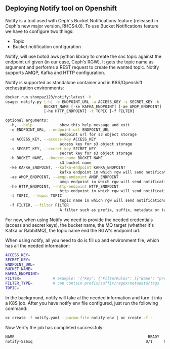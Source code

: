 ## Deploying Notify tool on Openshift 

Notify is a tool used with Ceph's Bucket Notifications feature (released in Ceph's new major version, RHCS4.0). To use Bucket 
Notifications feature we have to configure two things: 
* Topic 
* Bucket notification configuration 

Notify, will use boto3 aws python library to create the sns topic against the endpoint url given (in our case, Ceph's RGW). It 
gets the topic name as argument and performs a REST request to create the wanted topic. Notify supports AMQP, Kafka
and HTTP configuration.

Notify is supported as standalone container and in K8S/Openshift orchestration environments: 

```bash 
docker run shonpaz123/notify:latest -h
usage: notify.py [-h] -e ENDPOINT_URL -a ACCESS_KEY -s SECRET_KEY -b
                 BUCKET_NAME [-ke KAFKA_ENDPOINT] [-ae AMQP_ENDPOINT]
                 [-he HTTP_ENDPOINT] -t TOPIC [-f FILTER]

optional arguments:
  -h, --help            show this help message and exit
  -e ENDPOINT_URL, --endpoint-url ENDPOINT_URL
                        endpoint url for s3 object storage
  -a ACCESS_KEY, --access-key ACCESS_KEY
                        access key for s3 object storage
  -s SECRET_KEY, --secret-key SECRET_KEY
                        secret key for s3 object storage
  -b BUCKET_NAME, --bucket-name BUCKET_NAME
                        s3 bucket name
  -ke KAFKA_ENDPOINT, --kafka-endpoint KAFKA_ENDPOINT
                        kafka endpoint in which rgw will send notifications to
  -ae AMQP_ENDPOINT, --amqp-endpoint AMQP_ENDPOINT
                        amqp endpoint in which rgw will send notifications to
  -he HTTP_ENDPOINT, --http-endpoint HTTP_ENDPOINT
                        http endpoint in which rgw will send notifications to
  -t TOPIC, --topic TOPIC
                        topic name in which rgw will send notifications to
  -f FILTER, --filter FILTER
                        A filter such as prefix, suffix, metadata or tags

```

For now, when using Notify we need to provide the needed credentials (access and secret keys), the bucket name, the MQ target (whether it's Kafka or RabbitMQ), 
the topic name end the RGW's endpoint url. 

When using notify, all you need to do is fill up and environment file, which has all the needed information:

```bash 
ACCESS_KEY=
SECRET_KEY=
ENDPOINT_URL=
BUCKET_NAME=
KAFKA_ENDPOINT=      
FILTER=              # example: '{"Key": {"FilterRules": [{"Name": "prefix", "Value": "hosts"}]}}'
FILTER_TYPE=         # can contain prefix/suffix/regex/metadata/tags
TOPIC=
```
In the background, notify will take al the needed information and turn it into a K8S job.
After you have notify env file configured, just run the following command: 

```bash 
oc create -f notify.yaml --param-file notify.env | oc create -f -
``` 
Now Verify the job has completed successfuly: 

```bash 
NAME                                                           READY   STATUS      RESTARTS   AGE
notify-5z6xq                                                  0/1     Completed   0          2m
``` 
